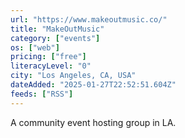 ```yaml
---
url: "https://www.makeoutmusic.co/"
title: "MakeOutMusic"
category: ["events"]
os: ["web"]
pricing: ["free"]
literacyLevel: "0"
city: "Los Angeles, CA, USA"
dateAdded: "2025-01-27T22:52:51.604Z"
feeds: ["RSS"]
---
```


A community event hosting group in LA.
